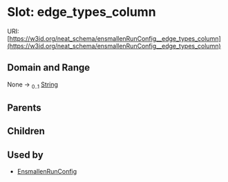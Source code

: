 
# Slot: edge_types_column




URI: [https://w3id.org/neat_schema/ensmallenRunConfig__edge_types_column](https://w3id.org/neat_schema/ensmallenRunConfig__edge_types_column)


## Domain and Range

None &#8594;  <sub>0..1</sub> [String](types/String.md)

## Parents


## Children


## Used by

 * [EnsmallenRunConfig](EnsmallenRunConfig.md)
